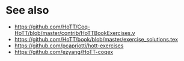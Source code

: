 # See also

* https://github.com/HoTT/Coq-HoTT/blob/master/contrib/HoTTBookExercises.v
* https://github.com/HoTT/book/blob/master/exercise_solutions.tex
* https://github.com/pcapriotti/hott-exercises
* https://github.com/ezyang/HoTT-coqex